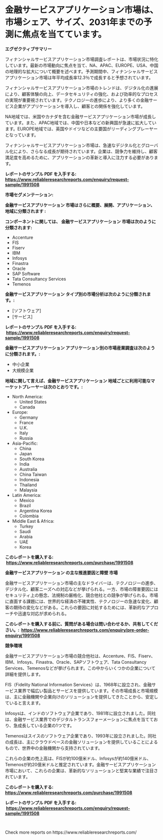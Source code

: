 <p><h1>金融サービスアプリケーション市場は、市場シェア、サイズ、2031年までの予測に焦点を当てています。</h1></p><p><strong>エグゼクティブサマリー</strong></p>
<p><p>フィナンシャルサービスアプリケーション市場調査レポートは、市場状況に特化しています。最新の市場動向に焦点を当て、NA、APAC、EUROPE、USA、中国の地理的な拡大について概要を述べます。予測期間中、フィナンシャルサービスアプリケーション市場は年平均成長率12.3％で成長すると予想されています。</p><p>フィナンシャルサービスアプリケーション市場のトレンドは、デジタル化の進展により、顧客体験の向上、データセキュリティの強化、および効率的なプロセスの実現が重要視されています。テクノロジーの進歩により、より多くの金融サービス企業がアプリケーションを導入し、顧客との関係を強化しています。</p><p>NA地域では、米国やカナダを含む金融サービスアプリケーション市場が成長しています。また、APAC地域では、中国や日本などの新興国が急速に拡大しています。EUROPE地域では、英国やドイツなどの主要国がリーディングプレーヤーとなっています。</p><p>フィナンシャルサービスアプリケーション市場は、急速なデジタル化とグローバル化により、さらなる成長が期待されています。企業は、競争力を維持し、顧客満足度を高めるために、アプリケーションの革新と導入に注力する必要があります。</p></p>
<p><strong>レポートのサンプル PDF を入手する: <a href="https://www.reliableresearchreports.com/enquiry/request-sample/1991508">https://www.reliableresearchreports.com/enquiry/request-sample/1991508</a></strong></p>
<p><strong>市場セグメンテーション:</strong></p>
<p><strong> 金融サービスアプリケーション 市場はさらに概要、展開、アプリケーション、地域に分類されます :</strong></p>
<p><strong>コンポーネントに関しては、 金融サービスアプリケーション 市場は次のように分類されます: &nbsp;</strong></p>
<p><ul><li>Accenture</li><li>FIS</li><li>Fiserv</li><li>IBM</li><li>Infosys</li><li>Finastra</li><li>Oracle</li><li>SAP Software</li><li>Tata Consultancy Services</li><li>Temenos</li></ul></p>
<p><strong> 金融サービスアプリケーション タイプ別の市場分析は次のように分類されます。:</strong></p>
<p><ul><li>[ソフトウェア]</li><li>[サービス]</li></ul></p>
<p><strong>レポートのサンプル PDF を入手する: &nbsp;<a href="https://www.reliableresearchreports.com/enquiry/request-sample/1991508">https://www.reliableresearchreports.com/enquiry/request-sample/1991508</a></strong></p>
<p><strong> 金融サービスアプリケーション アプリケーション別の市場産業調査は次のように分類されます。:</strong></p>
<p><ul><li>中小企業</li><li>大規模企業</li></ul></p>
<p><strong>地域に関して言えば、金融サービスアプリケーション 地域ごとに利用可能なマーケットプレーヤーは次のとおりです。:</strong></p>
<p><ul>
    <li>
        North America:
        <ul>
            <li>United States</li>
            <li>Canada</li>
        </ul>
    </li>
    <li>
        Europe:
        <ul>
            <li>Germany</li>
            <li>France</li>
            <li>U.K.</li>
            <li>Italy</li>
            <li>Russia</li>
        </ul>
    </li>
    <li>
        Asia-Pacific:
        <ul>
            <li>China</li>
            <li>Japan</li>
            <li>South Korea</li>
            <li>India</li>
            <li>Australia</li>
            <li>China Taiwan</li>
            <li>Indonesia</li>
            <li>Thailand</li>
            <li>Malaysia</li>
        </ul>
    </li>
    <li>
        Latin America:
        <ul>
            <li>Mexico</li>
            <li>Brazil</li>
            <li>Argentina Korea</li>
            <li>Colombia</li>
        </ul>
    </li>
    <li>
        Middle East & Africa:
        <ul>
            <li>Turkey</li>
            <li>Saudi</li>
            <li>Arabia</li>
            <li>UAE</li>
            <li>Korea</li>
        </ul>
    </li>
    </ul></p>
<p><strong>このレポートを購入する: &nbsp;<a href="https://www.reliableresearchreports.com/purchase/1991508">https://www.reliableresearchreports.com/purchase/1991508</a></strong></p>
<p><strong>金融サービスアプリケーション の主な推進要因と障壁 市場</strong></p>
<p><p>金融サービスアプリケーション市場の主なドライバーは、テクノロジーの進歩、デジタル化、顧客ニーズへの対応などが挙げられる。一方、市場の障害要因にはセキュリティ上の懸念、法規制の厳格化、競合他社との競争が挙げられる。市場に直面する課題には、世界的な経済の不確実性、テクノロジーの急速な変化、顧客の期待の変化などがある。これらの要因に対処するためには、革新的なアプローチや迅速な対応が求められる。</p></p>
<p><strong>このレポートを購入する前に、質問がある場合は問い合わせるか、共有してください。:&nbsp; <a href="https://www.reliableresearchreports.com/enquiry/pre-order-enquiry/1991508">https://www.reliableresearchreports.com/enquiry/pre-order-enquiry/1991508</a></strong></p>
<p><strong>競争環境</strong></p>
<p><p>金融サービスアプリケーション市場の競合他社は、Accenture、FIS、Fiserv、IBM、Infosys、Finastra、Oracle、SAPソフトウェア、Tata Consultancy Services、Temenosなどが挙げられます。この中からいくつかの企業について詳細を提供します。</p><p>FIS（Fidelity National Information Services）は、1968年に設立され、金融サービス業界で幅広い製品とサービスを提供しています。その市場成長と市場規模は、主に金融機関や企業向けのソリューションを提供してきたことから、安定していると言えます。</p><p>Infosysは、インドのソフトウェア企業であり、1981年に設立されました。同社は、金融サービス業界でのデジタルトランスフォーメーションに焦点を当てており、急成長している企業の1つです。</p><p>Temenosはスイスのソフトウェア企業であり、1993年に設立されました。同社の成長は、主にクラウドベースの金融ソリューションを提供していることによるもので、世界中の金融機関から支持されています。</p><p>これらの企業の売上高は、FISが約100億米ドル、Infosysが約140億米ドル、Temenosが約20億米ドルと推定されています。金融サービスアプリケーション市場において、これらの企業は、革新的なソリューションと堅実な業績で注目されています。</p></p>
<p><strong>このレポートを購入する: &nbsp; <a href="https://www.reliableresearchreports.com/purchase/1991508">https://www.reliableresearchreports.com/purchase/1991508</a></strong></p>
<p><strong>レポートのサンプル PDF を入手する: &nbsp;<a href="https://www.reliableresearchreports.com/enquiry/request-sample/1991508">https://www.reliableresearchreports.com/enquiry/request-sample/1991508</a></strong><strong></strong></p>
<p>&nbsp;</p>
<p>Check more reports on https://www.reliableresearchreports.com/</p>